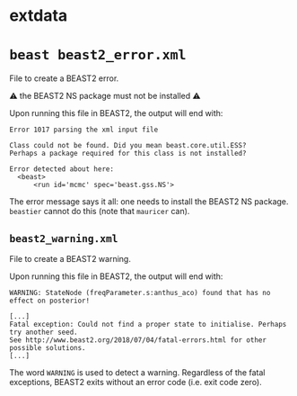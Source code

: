 # extdata

# `beast beast2_error.xml`

File to create a BEAST2 error.

:warning: the BEAST2 NS package must not be installed :warning:

Upon running this file in BEAST2, the output will end with:

```
Error 1017 parsing the xml input file

Class could not be found. Did you mean beast.core.util.ESS?
Perhaps a package required for this class is not installed?

Error detected about here:
  <beast>
      <run id='mcmc' spec='beast.gss.NS'>
```

The error message says it all: one needs to install the BEAST2 NS package.
`beastier` cannot do this (note that `mauricer` can).

## `beast2_warning.xml`

File to create a BEAST2 warning.

Upon running this file in BEAST2, the output will end with:

```
WARNING: StateNode (freqParameter.s:anthus_aco) found that has no effect on posterior!

[...]
Fatal exception: Could not find a proper state to initialise. Perhaps try another seed.
See http://www.beast2.org/2018/07/04/fatal-errors.html for other possible solutions.
[...]
```

The word `WARNING` is used to detect a warning. Regardless of the
fatal exceptions, BEAST2 exits without an error code (i.e. exit code zero).
